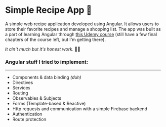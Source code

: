 # Simple Recipe App 📖

A simple web recipe application developed using Angular. It allows users to store their favorite recipes and manage a shopping list. The app was built as a part of learning Angular through [this Udemy course](https://www.udemy.com/course/the-complete-guide-to-angular-2/) (still have a few final chapters of the course left, but I'm getting there).

_It ain't much but it's honest work._ 👨‍🌾

### Angular stuff I tried to implement:

---

- Components & data binding _(duh)_
- Directives
- Services
- Routing
- Observables & Subjects
- Forms (Template-based & Reactive)
- Http requests and communication with a simple Firebase backend
- Authentication
- Route protection
